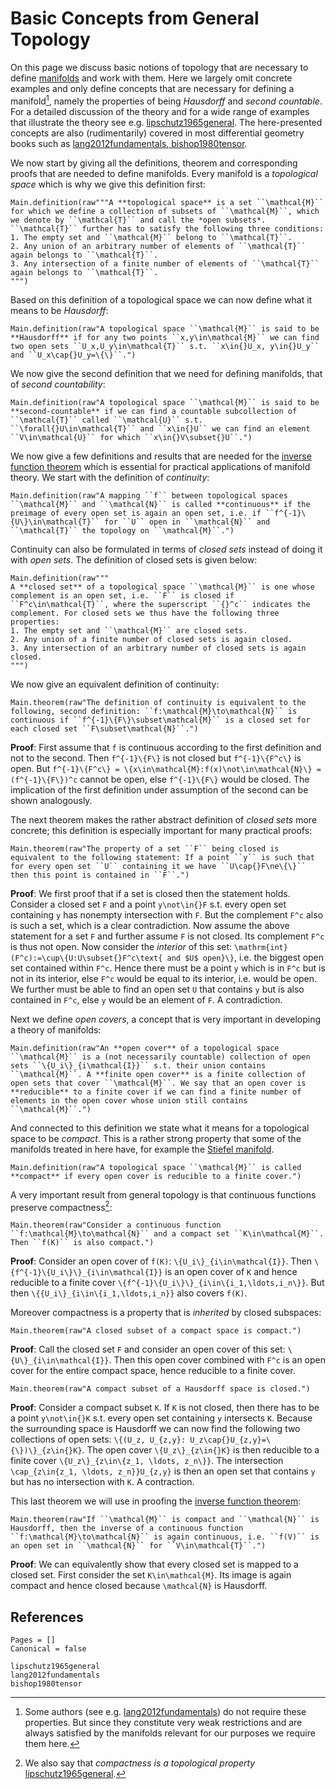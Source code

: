 # Basic Concepts from General Topology

On this page we discuss basic notions of topology that are necessary to define [manifolds](@ref "(Matrix) Manifolds") and work with them. Here we largely omit concrete examples and only define concepts that are necessary for defining a manifold[^1], namely the properties of being *Hausdorff* and *second countable*. For a detailed discussion of the theory and for a wide range of examples that illustrate the theory see e.g. [lipschutz1965general](@cite). The here-presented concepts are also (rudimentarily) covered in most differential geometry books such as [lang2012fundamentals, bishop1980tensor](@cite). 


[^1]: Some authors (see e.g. [lang2012fundamentals](@cite)) do not require these properties. But since they constitute very weak restrictions and are always satisfied by the manifolds relevant for our purposes we require them here. 

We now start by giving all the definitions, theorem and corresponding proofs that are needed to define manifolds. Every manifold is a *topological space* which is why we give this definition first: 

```@eval
Main.definition(raw"""A **topological space** is a set ``\mathcal{M}`` for which we define a collection of subsets of ``\mathcal{M}``, which we denote by ``\mathcal{T}`` and call the *open subsets*. ``\mathcal{T}`` further has to satisfy the following three conditions:
1. The empty set and ``\mathcal{M}`` belong to ``\mathcal{T}``.
2. Any union of an arbitrary number of elements of ``\mathcal{T}`` again belongs to ``\mathcal{T}``.
3. Any intersection of a finite number of elements of ``\mathcal{T}`` again belongs to ``\mathcal{T}``.
""")
```

Based on this definition of a topological space we can now define what it means to be *Hausdorff*: 

```@eval
Main.definition(raw"A topological space ``\mathcal{M}`` is said to be **Hausdorff** if for any two points ``x,y\in\mathcal{M}`` we can find two open sets ``U_x,U_y\in\mathcal{T}`` s.t. ``x\in{}U_x, y\in{}U_y`` and ``U_x\cap{}U_y=\{\}``.")
```

We now give the second definition that we need for defining manifolds, that of *second countability*:

```@eval
Main.definition(raw"A topological space ``\mathcal{M}`` is said to be **second-countable** if we can find a countable subcollection of ``\mathcal{T}`` called ``\mathcal{U}`` s.t. ``\forall{}U\in\mathcal{T}`` and ``x\in{}U`` we can find an element ``V\in\mathcal{U}`` for which ``x\in{}V\subset{}U``.")
```

We now give a few definitions and results that are needed for the [inverse function theorem](@ref "The Inverse Function Theorem") which is essential for practical applications of manifold theory. We start with the definition of *continuity*: 

```@eval
Main.definition(raw"A mapping ``f`` between topological spaces ``\mathcal{M}`` and ``\mathcal{N}`` is called **continuous** if the preimage of every open set is again an open set, i.e. if ``f^{-1}\{U\}\in\mathcal{T}`` for ``U`` open in ``\mathcal{N}`` and ``\mathcal{T}`` the topology on ``\mathcal{M}``.")
```

Continuity can also be formulated in terms of *closed sets* instead of doing it with *open sets*. The definition of closed sets is given below:

```@eval
Main.definition(raw"""
A **closed set** of a topological space ``\mathcal{M}`` is one whose complement is an open set, i.e. ``F`` is closed if ``F^c\in\mathcal{T}``, where the superscript ``{}^c`` indicates the complement. For closed sets we thus have the following three properties: 
1. The empty set and ``\mathcal{M}`` are closed sets.
2. Any union of a finite number of closed sets is again closed.
3. Any intersection of an arbitrary number of closed sets is again closed.
""")
```

We now give an equivalent definition of continuity: 

```@eval
Main.theorem(raw"The definition of continuity is equivalent to the following, second definition: ``f:\mathcal{M}\to\mathcal{N}`` is continuous if ``f^{-1}\{F\}\subset\mathcal{M}`` is a closed set for each closed set ``F\subset\mathcal{N}``.")
```

__Proof__: First assume that ``f`` is continuous according to the first definition and not to the second. Then ``f^{-1}\{F\}`` is not closed but ``f^{-1}\{F^c\}`` is open. But ``f^{-1}\{F^c\} = \{x\in\mathcal{M}:f(x)\not\in\mathcal{N}\} = (f^{-1}\{F\})^c`` cannot be open, else ``f^{-1}\{F\}`` would be closed. The implication of the first definition under assumption of the second can be shown analogously. 

The next theorem makes the rather abstract definition of *closed sets* more concrete; this definition is especially important for many practical proofs:

```@eval
Main.theorem(raw"The property of a set ``F`` being closed is equivalent to the following statement: If a point ``y`` is such that for every open set ``U`` containing it we have ``U\cap{}F\ne\{\}`` then this point is contained in ``F``.")
```

__Proof__: We first proof that if a set is closed then the statement holds. Consider a closed set ``F`` and a point ``y\not\in{}F`` s.t. every open set containing ``y`` has nonempty intersection with ``F``. But the complement ``F^c`` also is such a set, which is a clear contradiction. Now assume the above statement for a set ``F`` and further assume ``F`` is not closed. Its complement ``F^c`` is thus not open. Now consider the *interior* of this set: ``\mathrm{int}(F^c):=\cup\{U:U\subset{}F^c\text{ and $U$ open}\}``, i.e. the biggest open set contained within ``F^c``. Hence there must be a point ``y`` which is in ``F^c`` but is not in its interior, else ``F^c`` would be equal to its interior, i.e. would be open. We further must be able to find an open set ``U`` that contains ``y`` but is also contained in ``F^c``, else ``y`` would be an element of ``F``. A contradiction. 

Next we define *open covers*, a concept that is very important in developing a theory of manifolds: 

```@eval
Main.definition(raw"An **open cover** of a topological space ``\mathcal{M}`` is a (not necessarily countable) collection of open sets ``\{U_i\}_{i\mathcal{I}}`` s.t. their union contains ``\mathcal{M}``. A **finite open cover** is a finite collection of open sets that cover ``\mathcal{M}``. We say that an open cover is **reducible** to a finite cover if we can find a finite number of elements in the open cover whose union still contains ``\mathcal{M}``.")
```

And connected to this definition we state what it means for a topological space to be *compact*. This is a rather strong property that some of the manifolds treated in here have, for example the [Stiefel manifold](@ref "The Stiefel Manifold").

```@eval
Main.definition(raw"A topological space ``\mathcal{M}`` is called **compact** if every open cover is reducible to a finite cover.")
```

A very important result from general topology is that continuous functions preserve compactness[^2]: 

[^2]: We also say that *compactness is a topological property* [lipschutz1965general](@cite).

```@eval
Main.theorem(raw"Consider a continuous function ``f:\mathcal{M}\to\mathcal{N}`` and a compact set ``K\in\mathcal{M}``. Then ``f(K)`` is also compact.")
```

__Proof__: Consider an open cover of ``f(K)``: ``\{U_i\}_{i\in\mathcal{I}}``. Then ``\{f^{-1}\{U_i\}\}_{i\in\mathcal{I}}`` is an open cover of ``K`` and hence reducible to a finite cover ``\{f^{-1}\{U_i\}\}_{i\in\{i_1,\ldots,i_n\}}``. But then ``\{{U_i\}_{i\in\{i_1,\ldots,i_n}}`` also covers ``f(K)``.

Moreover compactness is a property that is *inherited* by closed subspaces:

```@eval
Main.theorem(raw"A closed subset of a compact space is compact.")
```

__Proof__: Call the closed set ``F`` and consider an open cover of this set: ``\{U\}_{i\in\mathcal{I}}``. Then this open cover combined with ``F^c`` is an open cover for the entire compact space, hence reducible to a finite cover.

```@eval
Main.theorem(raw"A compact subset of a Hausdorff space is closed.")
```

__Proof__: Consider a compact subset ``K``. If ``K`` is not closed, then there has to be a point ``y\not\in{}K`` s.t. every open set containing ``y`` intersects ``K``. Because the surrounding space is Hausdorff we can now find the following two collections of open sets: ``\{(U_z, U_{z,y}: U_z\cap{}U_{z,y}=\{\})\}_{z\in{}K}``. The open cover ``\{U_z\}_{z\in{}K}`` is then reducible to a finite cover ``\{U_z\}_{z\in\{z_1, \ldots, z_n\}}``. The intersection ``\cap_{z\in{z_1, \ldots, z_n}}U_{z,y}`` is then an open set that contains ``y`` but has no intersection with ``K``. A contraction. 

This last theorem we will use in proofing the [inverse function theorem](@ref "The Inverse Function Theorem"):

```@eval
Main.theorem(raw"If ``\mathcal{M}`` is compact and ``\mathcal{N}`` is Hausdorff, then the inverse of a continuous function ``f:\mathcal{M}\to\mathcal{N}`` is again continuous, i.e. ``f(V)`` is an open set in ``\mathcal{N}`` for ``V\in\mathcal{T}``.")
```

__Proof__: We can equivalently show that every closed set is mapped to a closed set. First consider the set ``K\in\mathcal{M}``. Its image is again compact and hence closed because ``\mathcal{N}`` is Hausdorff. 

## References 

```@bibliography
Pages = []
Canonical = false 

lipschutz1965general
lang2012fundamentals
bishop1980tensor
```
